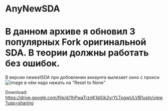 # AnyNewSDA
# В данном архиве я обновил 3 популярных Fork оригинальной SDA. В теории должны работать без ошибок.
В версии newestSDA при добовлении аккаунта вылезает окно с прокси![image](https://user-images.githubusercontent.com/49845983/229494782-d5c4eaa2-d94e-4ef4-b153-d79ba2151778.png) в нём надо нажать на "Reset to None"

Download: https://drive.google.com/file/d/1hPwaTrznK1diGk2vrYLTogwULVB1usIn/view?usp=sharing
